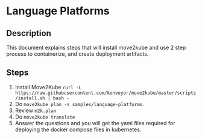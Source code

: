 # Language Platforms

## Description

This document explains steps that will install move2kube and use 2 step process to containerize, and create deployment artifacts.

## Steps

1. Install Move2Kube `curl -L https://raw.githubusercontent.com/konveyor/move2kube/master/scripts/install.sh | bash -`
1. Do `move2kube plan -s samples/language-platforms`.
1. Review `m2k.plan`
1. Do `move2kube translate`
1. Answer the questions and you will get the yaml files required for deploying the docker compose files in kubernetes.
